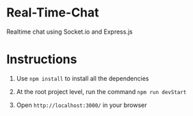 # Real-Time-Chat
Realtime chat using Socket.io and Express.js

# Instructions

1. Use `npm install` to install all the dependencies

2. At the root project level, run the command `npm run devStart`

3. Open `http://localhost:3000/` in your browser
